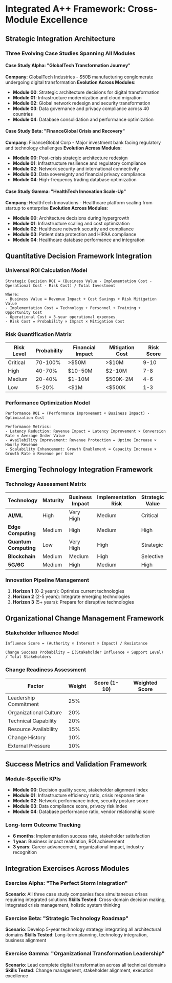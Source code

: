 # Integrated A++ Framework: Cross-Module Excellence

## Strategic Integration Architecture

### Three Evolving Case Studies Spanning All Modules

#### Case Study Alpha: "GlobalTech Transformation Journey"
**Company**: GlobalTech Industries - $50B manufacturing conglomerate undergoing digital transformation
**Evolution Across Modules**:
- **Module 00**: Strategic architecture decisions for digital transformation
- **Module 01**: Infrastructure modernization and cloud migration
- **Module 02**: Global network redesign and security transformation
- **Module 03**: Data governance and privacy compliance across 40 countries
- **Module 04**: Database consolidation and performance optimization

#### Case Study Beta: "FinanceGlobal Crisis and Recovery"
**Company**: FinanceGlobal Corp - Major investment bank facing regulatory and technology challenges
**Evolution Across Modules**:
- **Module 00**: Post-crisis strategic architecture redesign
- **Module 01**: Infrastructure resilience and regulatory compliance
- **Module 02**: Network security and international connectivity
- **Module 03**: Data sovereignty and financial privacy compliance
- **Module 04**: High-frequency trading database optimization

#### Case Study Gamma: "HealthTech Innovation Scale-Up"
**Company**: HealthTech Innovations - Healthcare platform scaling from startup to enterprise
**Evolution Across Modules**:
- **Module 00**: Architecture decisions during hypergrowth
- **Module 01**: Infrastructure scaling and cost optimization
- **Module 02**: Healthcare network security and compliance
- **Module 03**: Patient data protection and HIPAA compliance
- **Module 04**: Healthcare database performance and integration

## Quantitative Decision Framework Integration

### Universal ROI Calculation Model
```
Strategic Decision ROI = (Business Value - Implementation Cost - Operational Cost - Risk Cost) / Total Investment

Where:
- Business Value = Revenue Impact + Cost Savings + Risk Mitigation Value
- Implementation Cost = Technology + Personnel + Training + Opportunity Cost
- Operational Cost = 3-year operational expenses
- Risk Cost = Probability × Impact × Mitigation Cost
```

### Risk Quantification Matrix
| Risk Level | Probability | Financial Impact | Mitigation Cost | Risk Score |
|------------|-------------|------------------|-----------------|------------|
| Critical | 70-100% | >$50M | >$10M | 9-10 |
| High | 40-70% | $10-50M | $2-10M | 7-8 |
| Medium | 20-40% | $1-10M | $500K-2M | 4-6 |
| Low | 5-20% | <$1M | <$500K | 1-3 |

### Performance Optimization Model
```
Performance ROI = (Performance Improvement × Business Impact) - Optimization Cost

Performance Metrics:
- Latency Reduction: Revenue Impact = Latency Improvement × Conversion Rate × Average Order Value
- Availability Improvement: Revenue Protection = Uptime Increase × Hourly Revenue
- Scalability Enhancement: Growth Enablement = Capacity Increase × Growth Rate × Revenue per User
```

## Emerging Technology Integration Framework

### Technology Assessment Matrix
| Technology | Maturity | Business Impact | Implementation Risk | Strategic Value |
|------------|----------|-----------------|-------------------|-----------------|
| **AI/ML** | High | Very High | Medium | Critical |
| **Edge Computing** | Medium | High | Medium | High |
| **Quantum Computing** | Low | Very High | High | Strategic |
| **Blockchain** | Medium | Medium | High | Selective |
| **5G/6G** | Medium | High | Medium | High |

### Innovation Pipeline Management
1. **Horizon 1** (0-2 years): Optimize current technologies
2. **Horizon 2** (2-5 years): Integrate emerging technologies
3. **Horizon 3** (5+ years): Prepare for disruptive technologies

## Organizational Change Management Framework

### Stakeholder Influence Model
```
Influence Score = (Authority × Interest × Impact) / Resistance

Change Success Probability = Σ(Stakeholder Influence × Support Level) / Total Stakeholders
```

### Change Readiness Assessment
| Factor | Weight | Score (1-10) | Weighted Score |
|--------|--------|--------------|----------------|
| Leadership Commitment | 25% | | |
| Organizational Culture | 20% | | |
| Technical Capability | 20% | | |
| Resource Availability | 15% | | |
| Change History | 10% | | |
| External Pressure | 10% | | |

## Success Metrics and Validation Framework

### Module-Specific KPIs
- **Module 00**: Decision quality score, stakeholder alignment index
- **Module 01**: Infrastructure efficiency ratio, crisis response time
- **Module 02**: Network performance index, security posture score
- **Module 03**: Data compliance score, privacy risk index
- **Module 04**: Database performance ratio, vendor relationship score

### Long-term Outcome Tracking
- **6 months**: Implementation success rate, stakeholder satisfaction
- **1 year**: Business impact realization, ROI achievement
- **3 years**: Career advancement, organizational impact, industry recognition

## Integration Exercises Across Modules

### Exercise Alpha: "The Perfect Storm Integration"
**Scenario**: All three case study companies face simultaneous crises requiring integrated solutions
**Skills Tested**: Cross-domain decision making, integrated crisis management, holistic system thinking

### Exercise Beta: "Strategic Technology Roadmap"
**Scenario**: Develop 5-year technology strategy integrating all architectural domains
**Skills Tested**: Long-term planning, technology integration, business alignment

### Exercise Gamma: "Organizational Transformation Leadership"
**Scenario**: Lead complete digital transformation across all technical domains
**Skills Tested**: Change management, stakeholder alignment, execution excellence

